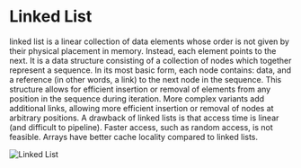 # Linked List

linked list is a linear collection of data elements whose order is not given by their physical placement in memory. Instead, each element points to the next. It is a data structure consisting of a collection of nodes which together represent a sequence. In its most basic form, each node contains: data, and a reference (in other words, a link) to the next node in the sequence. This structure allows for efficient insertion or removal of elements from any position in the sequence during iteration. More complex variants add additional links, allowing more efficient insertion or removal of nodes at arbitrary positions. A drawback of linked lists is that access time is linear (and difficult to pipeline). Faster access, such as random access, is not feasible. Arrays have better cache locality compared to linked lists.

![Linked List](https://am3pap003files.storage.live.com/y4mo6WvcquHKiKe4HBgNpcdm2ZqwZhBrFlsyyG-gPekyeLvB-Uw9aJ0YUlwm5ysgmZewUktmNwOcq-HzI6Glzjyfxlif9aYsVOuGBrUP4OokBUGLdHZYQ3HZGXCjQkpXWqNZY5CW6OslYTJlFCAxW1H5Jzn_EgPDXcwReU_tHF8e5d_wCFy3726sUwtn1wnHGev8jm8QBtnTah4VFeuqJQ6xA/Linked%20list.png?psid=1&width=1189&height=734)
